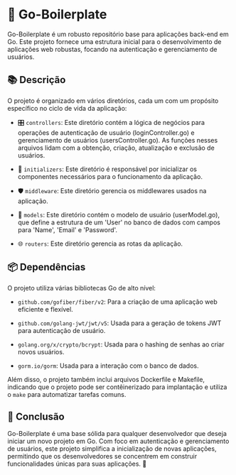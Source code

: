 # 🚀 Go-Boilerplate

Go-Boilerplate é um robusto repositório base para aplicações back-end em Go. Este projeto fornece uma estrutura inicial para o desenvolvimento de aplicações web robustas, focando na autenticação e gerenciamento de usuários.

## 📚 Descrição

O projeto é organizado em vários diretórios, cada um com um propósito específico no ciclo de vida da aplicação:

- 🎛️ `controllers`: Este diretório contém a lógica de negócios para operações de autenticação de usuário (loginController.go) e gerenciamento de usuários (usersController.go). As funções nesses arquivos lidam com a obtenção, criação, atualização e exclusão de usuários.

- 🚀 `initializers`: Este diretório é responsável por inicializar os componentes necessários para o funcionamento da aplicação.

- 🛡️ `middleware`: Este diretório gerencia os middlewares usados ​​na aplicação.

- 📄 `models`: Este diretório contém o modelo de usuário (userModel.go), que define a estrutura de um 'User' no banco de dados com campos para 'Name', 'Email' e 'Password'.

- 🌐 `routers`: Este diretório gerencia as rotas da aplicação.

## 📦 Dependências

O projeto utiliza várias bibliotecas Go de alto nível:

- `github.com/gofiber/fiber/v2`: Para a criação de uma aplicação web eficiente e flexível.

- `github.com/golang-jwt/jwt/v5`: Usada para a geração de tokens JWT para autenticação de usuário.

- `golang.org/x/crypto/bcrypt`: Usada para o hashing de senhas ao criar novos usuários.

- `gorm.io/gorm`: Usada para a interação com o banco de dados.

Além disso, o projeto também inclui arquivos Dockerfile e Makefile, indicando que o projeto pode ser contêinerizado para implantação e utiliza o `make` para automatizar tarefas comuns.

## 🎉 Conclusão

Go-Boilerplate é uma base sólida para qualquer desenvolvedor que deseja iniciar um novo projeto em Go. Com foco em autenticação e gerenciamento de usuários, este projeto simplifica a inicialização de novas aplicações, permitindo que os desenvolvedores se concentrem em construir funcionalidades únicas para suas aplicações. 🥳
